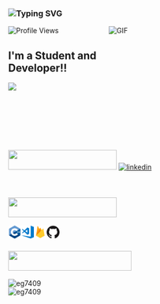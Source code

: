 <!-- ### Hi there 👋 -->

<!--
**eg7409/eg7409** is a ✨ _special_ ✨ repository because its `README.md` (this file) appears on your GitHub profile.

Here are some ideas to get you started:

- 🔭 I’m currently working on ...
- 🌱 I’m currently learning ...
- 👯 I’m looking to collaborate on ...
- 🤔 I’m looking for help with ...
- 💬 Ask me about ...
- 📫 How to reach me: ...
- 😄 Pronouns: ...
- ⚡ Fun fact: ...
-->

<!-- ### 👋 -->
<!-- ### Hey, I'm Eishita 👋 -->
 ### ![Typing SVG](https://readme-typing-svg.herokuapp.com?font=Montserrat&color=edf4f7&vCenter=true&lines=Hey+👋,+I'm+Eishita+Gupta)

<img align="right" alt="GIF" width="300px" height="250px" src="https://github.com/eg7409/eg7409/blob/main/image.gif" />

![Profile Views](https://komarev.com/ghpvc/?username=eg7409&color=brightgreen)

## I'm a Student and Developer!!

<!-- <div>
  <br>
  <p>
    <img height=40px width=120px src="https://img.shields.io/badge/About%20Me-black?&style=for-the-badge">
  </p>  
</div>   -->

<img src="https://img.shields.io/badge/Computer%20Science%20Sophomore%20-SRMIST, Chennai-brightgreen?style=for-the-badge&logo=one" />

<!-- ### Connect with me: -->
<br>
 <img height=40px width=220px src="https://img.shields.io/badge/Reach%20me%20out%20on-black?&style=for-the-badge">


<a href="https://www.linkedin.com/in/eishita-gupta-31564b156/" target="_blank">
<img align = "right "src=https://img.shields.io/badge/linkedin-%231E77B5.svg?&style=for-the-badge&logo=linkedin&logoColor=white alt=linkedin style="margin-bottom: 5px;" />
</a>


<br />

<!-- ### Languages, Tools & Framework: -->
<br><br>
 <img height=40px width=220px src="https://img.shields.io/badge/I%20can%20help%20you%20in-black?&style=for-the-badge">


<img align="left" alt="C++" width="26px" src="https://raw.githubusercontent.com/github/explore/80688e429a7d4ef2fca1e82350fe8e3517d3494d/topics/cpp/cpp.png" />
<img align="left" alt="Visual Studio Code" width="26px" src="https://raw.githubusercontent.com/github/explore/80688e429a7d4ef2fca1e82350fe8e3517d3494d/topics/visual-studio-code/visual-studio-code.png" />

<img align="left" alt="Firebase" width="26px" src="https://raw.githubusercontent.com/github/explore/80688e429a7d4ef2fca1e82350fe8e3517d3494d/topics/firebase/firebase.png"/>

<img align="left" alt="GitHub" width="26px" src="https://raw.githubusercontent.com/github/explore/78df643247d429f6cc873026c0622819ad797942/topics/github/github.png" />



<br />
<br />

<br>
<img width="250px" height="40px" src="https://img.shields.io/badge/My%20github%20stats-black?&style=for-the-badge&logo=github " />
<!--  <details>
  <summary></summary>
  
  <p>  -->
<!--    <br> -->
  
  <img align="left" src="https://github-readme-stats.vercel.app/api?username=eg7409&theme=radical&layout=compact&show_icons=true" alt="eg7409" /><br/>
   <img align="left" src="https://github-readme-stats.vercel.app/api/top-langs/?username=eg7409&theme=radical&layout=compact&hide=html" alt="eg7409" /> 
<!--   <img align="left" height="160" width="400" src="https://github-readme-streak-stats.herokuapp.com/?user=eg7409&show_icons=true&theme=tokyonight"/> -->
<!--   <img height="320" width="800" src="https://activity-graph.herokuapp.com/graph?username=eg7409&theme=react-dark"/> -->
    
<!--   </p>

</details>
 -->

[linkedin]: https://www.linkedin.com/in/eishita-gupta-31564b156/

